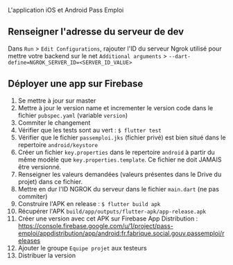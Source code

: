 L'application iOS et Android Pass Emploi

## Renseigner l'adresse du serveur de dev
Dans `Run` > `Edit Configurations`, rajouter l'ID du serveur Ngrok utilisé pour mettre votre backend 
sur le net `Additional arguments` > `--dart-define=NGROK_SERVER_ID=<SERVER_ID_VALUE>`


## Déployer une app sur Firebase
1. Se mettre à jour sur master
2. Mettre à jour le version name et incrementer le version code dans le fichier `pubspec.yaml` (variable `version`)
3. Commiter le changement 
4. Vérifier que les tests sont au vert : `$ flutter test`
5. Vérifier que le fichier `passemploi.jks` (fichier privé) est bien situé dans le repertoire `android/keystore` 
6. Créer un fichier `key.properties` dans le repertoire `android` à partir du même modèle que `key.properties.template`. Ce fichier ne doit JAMAIS être versionné.
7. Renseigner les valeurs demandées (valeurs présentes dans le Drive du projet) dans ce fichier.
8. Mettre en dur l'ID NGROK du serveur dans le fichier `main.dart` (ne pas commiter)
8. Construire l'APK en release : `$ flutter build apk`
9. Récupérer l'APK `build/app/outputs/flutter-apk/app-release.apk` 
8. Créer une version avec cet APK sur Firebase App Distribution : https://console.firebase.google.com/u/1/project/pass-emploi/appdistribution/app/android:fr.fabrique.social.gouv.passemploi/releases
9. Ajouter le groupe `Equipe projet` aux testeurs
10. Distribuer la version 
